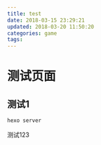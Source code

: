 ```yaml
---
title: test
date: 2018-03-15 23:29:21
updated: 2018-03-20 11:50:20
categories: game
tags:
---
```

# 测试页面

## 测试1

``` bash
hexo server
```

<!-- more -->
测试123